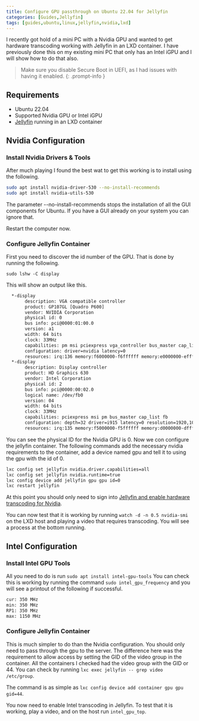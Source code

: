 ```yaml
---
title: Configure GPU passthrough on Ubuntu 22.04 for Jellyfin
categories: [Guides,Jellyfin]
tags: [guides,ubuntu,linux,jellyfin,nvidia,lxd]
---
```


I recently got hold of a mini PC with a Nvidia GPU and wanted to get hardware transcoding working with Jellyfin in an LXD container. I have previously done this on my existing mini PC that only has an Intel iGPU and I will show how to do that also.

> Make sure you disable Secure Boot in UEFI, as I had issues with having it enabled.
{: .prompt-info }

## Requirements

- Ubuntu 22.04
- Supported Nvidia GPU or Intel iGPU
- [Jellyfin](https://jellyfin.org/) running in an LXD container

## Nvidia Configuration
### Install Nvidia Drivers & Tools

After much playing I found the best wat to get this working is to install using the following.

```bash
sudo apt install nvidia-driver-530 --no-install-recommends
sudo apt install nvidia-utils-530
```

The parameter --no-install-recommends stops the installation of all the GUI components for Ubuntu. If you have a GUI already on your system you can ignore that.

Restart the computer now.

### Configure Jellyfin Container

First you need to discover the id number of the GPU. That is done by running the following.

`sudo lshw -C display`

This will show an output like this.

```bash
  *-display
       description: VGA compatible controller
       product: GP107GL [Quadro P600]
       vendor: NVIDIA Corporation
       physical id: 0
       bus info: pci@0000:01:00.0
       version: a1
       width: 64 bits
       clock: 33MHz
       capabilities: pm msi pciexpress vga_controller bus_master cap_list rom
       configuration: driver=nvidia latency=0
       resources: irq:136 memory:f6000000-f6ffffff memory:e0000000-efffffff memory:f0000000-f1ffffff ioport:e000(size=128) memory:c0000-dffff
  *-display
       description: Display controller
       product: HD Graphics 630
       vendor: Intel Corporation
       physical id: 2
       bus info: pci@0000:00:02.0
       logical name: /dev/fb0
       version: 04
       width: 64 bits
       clock: 33MHz
       capabilities: pciexpress msi pm bus_master cap_list fb
       configuration: depth=32 driver=i915 latency=0 resolution=1920,1080
       resources: irq:135 memory:f5000000-f5ffffff memory:d0000000-dfffffff ioport:f000(size=64)
```

You can see the physical ID for the Nvidia GPU is 0. Now we con configure the jellyfin container.
The following commands add the necessary nvidia requirements to the container, add a device named gpu and tell it to using the gpu with the id of 0.

```bash
lxc config set jellyfin nvidia.driver.capabilities=all
lxc config set jellyfin nvidia.runtime=true
lxc config device add jellyfin gpu gpu id=0
lxc restart jellyfin
```

At this point you should only need to sign into [Jellyfin and enable hardware transcoding for Nvidia](https://jellyfin.org/docs/general/administration/hardware-acceleration/nvidia).

You can now test that it is working by running `watch -d -n 0.5 nvidia-smi` on the LXD host and playing a video that requires transcoding. You will see a process at the bottom running.

## Intel Configuration
### Install Intel GPU Tools

All you need to do is run `sudo apt install intel-gpu-tools`
You can check this is working by running the command `sudo intel_gpu_frequency` and you will see a printout of the following if successful.

```bash
cur: 350 MHz
min: 350 MHz
RP1: 350 MHz
max: 1150 MHz
```

### Configure Jellyfin Container

This is much simpler to do than the Nvidia configuration. You should only need to pass through the gpu to the server. The difference here was the requirement to allow access by setting the GID of the video group in the container. All the containers I checked had the video group with the GID or 44. You can check by running `lxc exec jellyfin -- grep video /etc/group`.

The command is as simple as `lxc config device add container gpu gpu gid=44`.

You now need to enable Intel transcoding in Jellyfin. To test that it is working, play a video, and on the host run `intel_gpu_top`.
